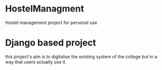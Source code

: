 # HostelManagment
Hostel management project for personal use

# Django based project
this project's aim is to digitalise the existing system of the college but in a way that users actually use it.
